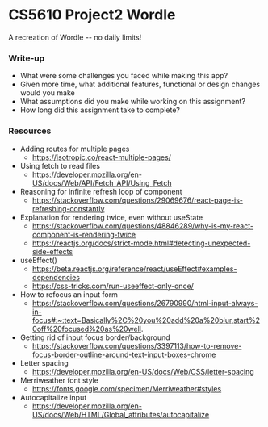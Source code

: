 # CS5610 Project2 Wordle
A recreation of Wordle -- no daily limits!

### Write-up
- What were some challenges you faced while making this app?
- Given more time, what additional features, functional or design changes would you make
- What assumptions did you make while working on this assignment?
- How long did this assignment take to complete?

### Resources
- Adding routes for multiple pages
    - https://isotropic.co/react-multiple-pages/
- Using fetch to read files
    - https://developer.mozilla.org/en-US/docs/Web/API/Fetch_API/Using_Fetch
- Reasoning for infinite refresh loop of component
    - https://stackoverflow.com/questions/29069676/react-page-is-refreshing-constantly
- Explanation for rendering twice, even without useState
    - https://stackoverflow.com/questions/48846289/why-is-my-react-component-is-rendering-twice
    - https://reactjs.org/docs/strict-mode.html#detecting-unexpected-side-effects
- useEffect()
    - https://beta.reactjs.org/reference/react/useEffect#examples-dependencies
    - https://css-tricks.com/run-useeffect-only-once/
- How to refocus an input form
    - https://stackoverflow.com/questions/26790990/html-input-always-in-focus#:~:text=Basically%2C%20you%20add%20a%20blur,start%20off%20focused%20as%20well.
- Getting rid of input focus border/background
    - https://stackoverflow.com/questions/3397113/how-to-remove-focus-border-outline-around-text-input-boxes-chrome
- Letter spacing
    - https://developer.mozilla.org/en-US/docs/Web/CSS/letter-spacing
- Merriweather font style
    - https://fonts.google.com/specimen/Merriweather#styles
- Autocapitalize input
    - https://developer.mozilla.org/en-US/docs/Web/HTML/Global_attributes/autocapitalize